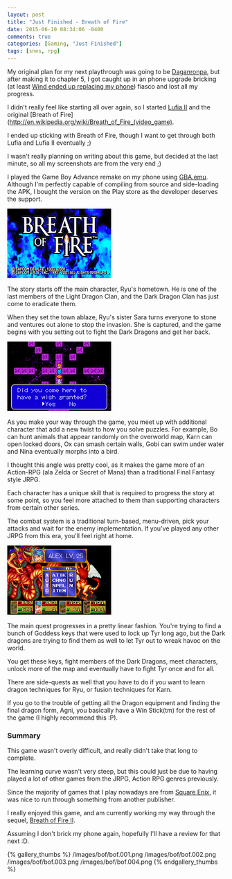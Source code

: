 ```yaml
---
layout: post
title: "Just Finished - Breath of Fire"
date: 2015-06-10 08:34:06 -0400
comments: true
categories: [Gaming, "Just Finished"]
tags: [snes, rpg]
---
```


My original plan for my next playthrough was going to be [Daganronpa](http://en.wikipedia.org/wiki/Danganronpa:_Trigger_Happy_Havoc), but after making it to chapter 5, I got caught up in an phone upgrade bricking (at least [Wind ended up replacing my phone](http://mobilesyrup.com/2015/01/22/wind-mobile-users-complaining-of-problems-with-moto-x-lollipop-soak-test/)) fiasco and lost all my progress.

I didn't really feel like starting all over again, so I started [Lufia II](http://en.wikipedia.org/wiki/Lufia_II:_Rise_of_the_Sinistrals) and the original [Breath of Fire](http://en.wikipedia.org/wiki/Breath_of_Fire_(video_game).

I ended up sticking with Breath of Fire, though I want to get through both Lufia and Lufia II eventually ;)

I wasn't really planning on writing about this game, but decided at the last minute, so all my screenshots are from the very end ;)

I played the Game Boy Advance remake on my phone using [GBA.emu](http://www.explusalpha.com/home/gba-emu). Although I'm perfectly capable of compiling from source and side-loading the APK, I bought the version on the Play store as the developer deserves the support.

![](/images/bof/bof.005.png)

The story starts off the main character, Ryu's hometown. He is one of the last members of the Light Dragon Clan, and the Dark Dragon Clan has just come to eradicate them.

When they set the town ablaze, Ryu's sister Sara turns everyone to stone and ventures out alone to stop the invasion. She is captured, and the game begins with you setting out to fight the Dark Dragons and get her back.

<!-- more -->

![](/images/bof/bof.006.png)

As you make your way through the game, you meet up with additional character that add a new twist to how you solve puzzles. For example, Bo can hunt animals that appear randomly on the overworld map, Karn can open locked doors, Ox can smash certain walls, Gobi can swim under water and Nina eventually morphs into a bird.

I thought this angle was pretty cool, as it makes the game more of an Action-RPG (ala Zelda or Secret of Mana) than a traditional Final Fantasy style JRPG.

Each character has a unique skill that is required to progress the story at some point, so you feel more attached to them than supporting characters from certain other series.

The combat system is a traditional turn-based, menu-driven, pick your attacks and wait for the enemy implementation. If you've played any other JRPG from this era, you'll feel right at home.

![](/images/bof/bof.000.png)

The main quest progresses in a pretty linear fashion. You're trying to find a bunch of Goddess keys that were used to lock up Tyr long ago, but the Dark dragons are trying to find them as well to let Tyr out to wreak havoc on the world.

You get these keys, fight members of the Dark Dragons, meet characters, unlock more of the map and eventually have to fight Tyr once and for all.

There are side-quests as well that you have to do if you want to learn dragon techniques for Ryu, or fusion techniques for Karn.

If you go to the trouble of getting all the Dragon equipment and finding the final dragon form, Agni, you basically have a Win Stick(tm) for the rest of the game (I highly recommend this :P).

### Summary

This game wasn't overly difficult, and really didn't take that long to complete.

The learning curve wasn't very steep, but this could just be due to having played a lot of other games from the JRPG, Action RPG genres previously.

Since the majority of games that I play nowadays are from [Square Enix](http://www.square-enix.com/), it was nice to run through something from another publisher.

I really enjoyed this game, and am currently working my way through the sequel, [Breath of Fire II](http://en.wikipedia.org/wiki/Breath_of_Fire_II).

Assuming I don't brick my phone again, hopefully I'll have a review for that next :D.

{% gallery_thumbs %}
/images/bof/bof.001.png
/images/bof/bof.002.png
/images/bof/bof.003.png
/images/bof/bof.004.png
{% endgallery_thumbs %}